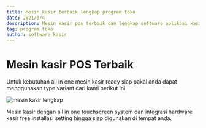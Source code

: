 ```yaml
---
title: Mesin kasir terbaik lengkap program toko
date: 2021/3/4
description: Mesin kasir pos terbaik dan lengkap software aplikasi kasir program toko
tag: program toko
author: software kasir
---
```


# Mesin kasir POS Terbaik

Untuk kebutuhan all in one mesin kasir ready siap pakai anda dapat menggunakan type variant dari kami berikut ini.

![mesin kasir  lengkap](https://1.bp.blogspot.com/-K8RLTBKK4_g/YJ-q06UvI6I/AAAAAAAAN-U/-BnPa42hCyUmSAEQt42Mi_myR6zR4btFQCLcBGAsYHQ/s1920/mesin%2Bkasir%2Btouchscreen%2Bterbaru%2Bmodern%2Bupdate%2Btahun%2Bini8.jpg)

Mesin kasir dengan all in one touchscreen system dan integrasi hardware kasir free installasi setting hingga siap digunakan di tempat anda.